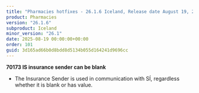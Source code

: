 ```yaml
---
title: "Pharmacies hotfixes - 26.1.6 Iceland, Release date August 19, 2025 - Hotfixes"
product: Pharmacies
version: "26.1.6"
subproduct: Iceland
minor_version: "26.1"
date: 2025-08-19 00:00:00+00:00
order: 101
guid: 3d165ad66b0d8bdd8d5134b055d164241d9696cc
---
```


<strong>70173 IS insurance sender can be blank</strong>
<ul><li>The Insurance Sender is used in communication with SÍ, regardless whether it is blank or has value.</li></ul>
